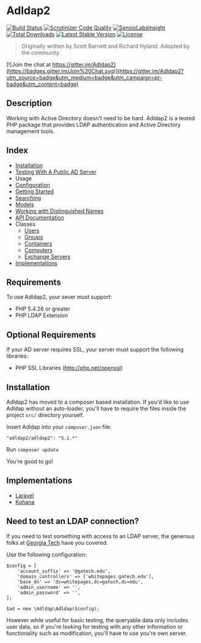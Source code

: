 # Adldap2

[![Build Status](https://img.shields.io/travis/Adldap2/Adldap2.svg?style=flat-square)](https://travis-ci.org/Adldap2/Adldap2)
[![Scrutinizer Code Quality](https://img.shields.io/scrutinizer/g/adLDAP2/adLDAP2/master.svg?style=flat-square)](https://scrutinizer-ci.com/g/adLDAP2/adLDAP2/?branch=master)
[![SensioLabsInsight](https://img.shields.io/sensiolabs/i/45a86fc2-b202-4f1b-9549-679900e5807c.svg?style=flat-square)](https://insight.sensiolabs.com/projects/45a86fc2-b202-4f1b-9549-679900e5807c)
[![Total Downloads](https://img.shields.io/packagist/dt/adldap2/adldap2.svg?style=flat-square)](https://packagist.org/packages/adldap2/adldap2)
[![Latest Stable Version](https://img.shields.io/packagist/v/adldap2/adldap2.svg?style=flat-square)](https://packagist.org/packages/adldap2/adldap2)
[![License](https://img.shields.io/packagist/l/adldap2/adldap2.svg?style=flat-square)](https://packagist.org/packages/adldap2/adldap2)

> Originally written by Scott Barnett and Richard Hyland. Adopted by the community.

[![Join the chat at https://gitter.im/Adldap2](https://badges.gitter.im/Join%20Chat.svg)](https://gitter.im/Adldap2?utm_source=badge&utm_medium=badge&utm_campaign=pr-badge&utm_content=badge)

## Description

Working with Active Directory doesn't need to be hard. Adldap2 is a tested PHP package that provides LDAP
authentication and Active Directory management tools.

## Index

- [Installation](#installation)
- [Testing With A Public AD Server](#need-to-test-an-ldap-connection)
- Usage
 - [Configuration](https://github.com/adldap2/adldap2/tree/master/docs/CONFIGURATION.md)
 - [Getting Started](https://github.com/adldap2/adldap2/tree/master/docs/GETTING-STARTED.md)
 - [Searching](https://github.com/adldap2/adldap2/tree/master/docs/SEARCH.md)
 - [Models](https://github.com/adldap2/adldap2/tree/master/docs/models/INDEX.md)
 - [Working with Distinguished Names](https://github.com/adldap2/adldap2/tree/master/docs/DISTINGUISHED-NAMES.md)
 - [API Documentation](http://adldap2.github.io/api)
- Classes
  - [Users](https://github.com/adldap2/adldap2/tree/master/docs/classes/USERS.md)
  - [Groups](https://github.com/adldap2/adldap2/tree/master/docs/classes/GROUPS.md)
  - [Containers](https://github.com/adldap2/adldap2/tree/master/docs/classes/CONTAINERS.md)
  - [Computers](https://github.com/adldap2/adldap2/tree/master/docs/classes/COMPUTERS.md)
  - [Exchange Servers](https://github.com/adldap2/adldap2/tree/master/docs/classes/EXCHANGE.md)
- [Implementations](#implementations)

## Requirements

To use Adldap2, your sever must support:

- PHP 5.4.26 or greater
- PHP LDAP Extension

## Optional Requirements

If your AD server requires SSL, your server must support the following libraries:

- PHP SSL Libraries (http://php.net/openssl)

## Installation

Adldap2 has moved to a composer based installation. If you'd like to use Adldap without an auto-loader, you'll
have to require the files inside the project `src/` directory yourself.

Insert Adldap into your `composer.json` file:

    "adldap2/adldap2": "5.1.*"
   
Run `composer update`

You're good to go!

## Implementations

- [Laravel](https://github.com/Adldap2/Adldap2-Laravel)
- [Kohana](https://github.com/Adldap2/Adldap2-Kohana)

## Need to test an LDAP connection?

If you need to test something with access to an LDAP server, the generous folks at [Georgia Tech](http://drupal.gatech.edu/handbook/public-ldap-server) have you covered.

Use the following configuration:
    
    $config = [
        'account_suffix' => '@gatech.edu',
        'domain_controllers' => ['whitepages.gatech.edu'],
        'base_dn' => 'dc=whitepages,dc=gatech,dc=edu',
        'admin_username' => '',
        'admin_password' => '',
    ];
    
    $ad = new \Adldap\Adldap($config);
    
However while useful for basic testing, the queryable data only includes user data, so if you're looking for testing with any other information
or functionality such as modification, you'll have to use you're own server.

